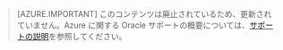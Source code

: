 > [AZURE.IMPORTANT]  このコンテンツは廃止されているため、更新されていません。Azure に関する Oracle サポートの概要については、[サポートの説明](http://www.oracle.com/technetwork/topics/cloud/faq-1963009.html#support)を参照してください。

<!---HONumber=AcomDC_0601_2016-->